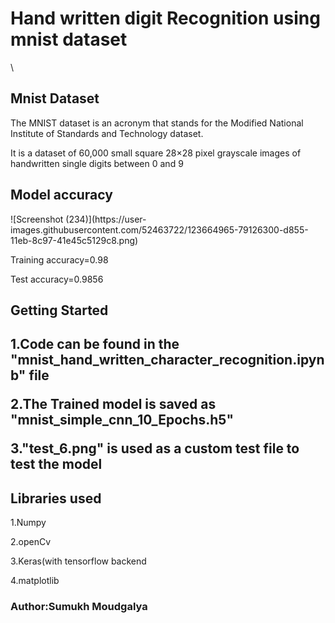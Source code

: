 
<h1>Hand written digit Recognition using mnist dataset</h1>\


<h2>Mnist Dataset</h2>
<p>The MNIST dataset is an acronym that stands for the Modified National Institute of Standards and Technology dataset.</p>

<p>It is a dataset of 60,000 small square 28×28 pixel grayscale images of handwritten single digits between 0 and 9</p>


<h2>Model accuracy</h2>
![Screenshot (234)](https://user-images.githubusercontent.com/52463722/123664965-79126300-d855-11eb-8c97-41e45c5129c8.png)
<p>Training accuracy=0.98</p>
<p>Test accuracy=0.9856</p>


<h2>Getting Started<h2>
  <p>1.Code can be found in the "mnist_hand_written_character_recognition.ipynb" file</p>
  <p>2.The Trained model is saved as "mnist_simple_cnn_10_Epochs.h5"</p>
  <p>3."test_6.png" is used as a custom test file to test the model</p>
  

  
  <h2>Libraries used</h2>
  <p>1.Numpy</p>
  <p>2.openCv</p>
  <p>3.Keras(with tensorflow backend</p>
  <p>4.matplotlib</p>
  
  
  <h3>Author:Sumukh Moudgalya</h3>
